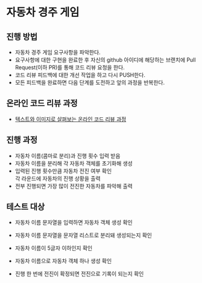 # 자동차 경주 게임
## 진행 방법
* 자동차 경주 게임 요구사항을 파악한다.
* 요구사항에 대한 구현을 완료한 후 자신의 github 아이디에 해당하는 브랜치에 Pull Request(이하 PR)를 통해 코드 리뷰 요청을 한다.
* 코드 리뷰 피드백에 대한 개선 작업을 하고 다시 PUSH한다.
* 모든 피드백을 완료하면 다음 단계를 도전하고 앞의 과정을 반복한다.

## 온라인 코드 리뷰 과정
* [텍스트와 이미지로 살펴보는 온라인 코드 리뷰 과정](https://github.com/next-step/nextstep-docs/tree/master/codereview)

## 진행 과정
- 자동차 이름(콤마로 분리)과 진행 횟수 입력 받음
- 자동차 이름을 분리해 각 자동차 객체를 초기화해 생성
- 입력된 진행 횟수만큼 자동차 전진 여부 확인    
  각 라운드에 자동차의 진행 상황을 출력
- 전부 진행되면 가장 많이 전진한 자동차를 파악해 출력

## 테스트 대상
- 자동차 이름 문자열을 입력하면 자동차 객체 생성 확인
- 자동차 이름 문자열을 문자열 리스트로 분리돼 생성되는지 확인
- 자동차 이름이 5글자 이하인지 확인

- 자동차 이름으로 자동차 객체 하나 생성 확인
- 진행 한 번에 전진이 확정되면 전진으로 기록이 되는지 확인